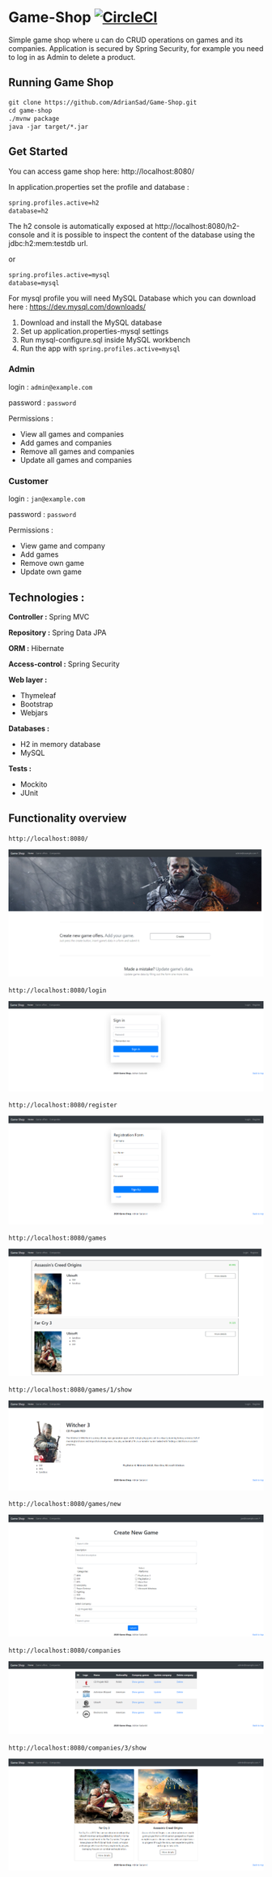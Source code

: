 # Game-Shop [![CircleCI](https://circleci.com/gh/AdrianSad/Game-Shop.svg?style=svg&circle-token=4dd285f47055803028fc8f1f90f70cb50c89820c)](<LINK>)

Simple game shop where u can do CRUD operations on games and its companies. Application is secured by Spring Security, for example you need to log in as Admin to delete a product.

## Running Game Shop
```
git clone https://github.com/AdrianSad/Game-Shop.git
cd game-shop
./mvnw package
java -jar target/*.jar
```
## Get Started

You can access game shop here: http://localhost:8080/

In application.properties set the profile and database : 
```
spring.profiles.active=h2
database=h2
```

The h2 console is automatically exposed at http://localhost:8080/h2-console and it is possible to inspect the content of the database using the jdbc:h2:mem:testdb url.


or

```
spring.profiles.active=mysql
database=mysql
```

For mysql profile you will need MySQL Database which you can download here : https://dev.mysql.com/downloads/

1. Download and install the MySQL database
2. Set up application.properties-mysql settings
3. Run mysql-configure.sql inside MySQL workbench
4. Run the app with `spring.profiles.active=mysql`

### Admin

login : 
`admin@example.com`

password :
`password`

Permissions : 

- View all games and companies
- Add games and companies
- Remove all games and companies
- Update all games and companies

### Customer

login : 
`jan@example.com`

password :
`password`

Permissions : 

- View game and company
- Add games
- Remove own game
- Update own game

## Technologies : 

**Controller :** Spring MVC

**Repository :** Spring Data JPA

**ORM :** Hibernate

**Access-control  :** Spring Security

**Web layer :**

- Thymeleaf
- Bootstrap
- Webjars


**Databases :**

- H2 in memory database
- MySQL


**Tests :** 
- Mockito 
- JUnit 

## Functionality overview

`http://localhost:8080/`

![Game List](/img/mainPage.png)


`http://localhost:8080/login`

![Game List](/img/login.png)


`http://localhost:8080/register`

![Game List](/img/register.png)


`http://localhost:8080/games`

![Game List](/img/games.png)


`http://localhost:8080/games/1/show`

![Game detail](/img/games_1_show.png)


`http://localhost:8080/games/new`

![Game detail](/img/games_new.png)


`http://localhost:8080/companies`

![Company List](/img/companies.png)


`http://localhost:8080/companies/3/show`

![Company games detail](/img/companies_3_show.png)




